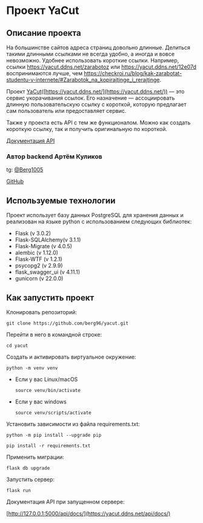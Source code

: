 # Проект YaCut 

## Описание проекта 

На большинстве сайтов адреса страниц довольно длинные. Делиться такими длинными ссылками не всегда удобно, а иногда и вовсе невозможно. 
Удобнее использовать короткие ссылки. Например, ссылки https://yacut.ddns.net/zarabotoz или https://yacut.ddns.net/12e07d воспринимаются лучше, чем https://checkroi.ru/blog/kak-zarabotat-studentu-v-internete/#Zarabotok_na_kopirajtinge_i_rerajtinge. 

Проект [YaCut](https://yacut.ddns.net/)([https://yacut.ddns.net/](https://yacut.ddns.net/)) — это сервис укорачивания ссылок. Его назначение — ассоциировать длинную пользовательскую ссылку с короткой, которую предлагает сам пользователь или предоставляет сервис.

Также у проекта есть API с тем же функционалом. Можно как создать короткую ссылку, так и получить оригинальную по короткой.

[Документация API](https://yacut.ddns.net/api/docs/)


### Автор backend Артём Куликов

tg: [@Berg1005](https://t.me/berg1005)

[GitHub](https://github.com/berg96)

## Используемые технологии 

Проект использует базу данных PostgreSQL для хранения данных и реализован на языке python c использованием следующих библиотек:

* Flask (v 3.0.2) 
* Flask-SQLAlchemy(v 3.1.1)
* Flask-Migrate (v 4.0.5) 
* alembic (v 1.12.0) 
* Flask-WTF (v 1.2.1)
* psycopg2 (v 2.9.9)
* flask_swagger_ui (v 4.11.1)
* gunicorn (v 22.0.0)


## Как запустить проект
Клонировать репозиторий:

```
git clone https://github.com/berg96/yacut.git
```

Перейти в него в командной строке:
```
cd yacut
```

Cоздать и активировать виртуальное окружение:

```
python -m venv venv
```

* Если у вас Linux/macOS

    ```
    source venv/bin/activate
    ```

* Если у вас windows

    ```
    source venv/scripts/activate
    ```

Установить зависимости из файла requirements.txt:

```
python -m pip install --upgrade pip

pip install -r requirements.txt
```

Применить миграции:

```
flask db upgrade
```

Запустить сервер:

```
flask run
```
Документация API при запущенном сервере:

[http://127.0.0.1:5000/api/docs/](https://yacut.ddns.net/api/docs/)

